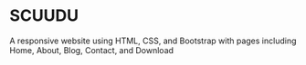 # SCUUDU
 A responsive website using HTML, CSS, and Bootstrap with pages including Home, About, Blog, Contact, and Download

